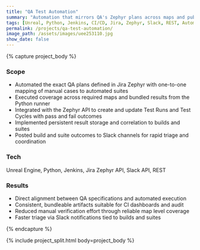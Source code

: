 ```yaml
---
title: "QA Test Automation"
summary: "Automation that mirrors QA's Zephyr plans across maps and publishes results to Jira Zephyr and Slack"
tags: [Unreal, Python, Jenkins, CI/CD, Jira, Zephyr, Slack, REST, Automation]
permalink: /projects/qa-test-automation/
image_path: /assets/images/uee253110.jpg
show_date: false
---
```


{% capture project_body %}
### Scope
<ul>
  <li>Automated the exact QA plans defined in Jira Zephyr with one-to-one mapping of manual cases to automated suites</li>
  <li>Executed coverage across required maps and bundled results from the Python runner</li>
  <li>Integrated with the Zephyr API to create and update Test Runs and Test Cycles with pass and fail outcomes</li>
  <li>Implemented persistent result storage and correlation to builds and suites</li>
  <li>Posted build and suite outcomes to Slack channels for rapid triage and coordination</li>
</ul>

### Tech
Unreal Engine, Python, Jenkins, Jira Zephyr API, Slack API, REST

### Results
<ul>
  <li>Direct alignment between QA specifications and automated execution</li>
  <li>Consistent, bundleable artifacts suitable for CI dashboards and audit</li>
  <li>Reduced manual verification effort through reliable map level coverage</li>
  <li>Faster triage via Slack notifications tied to builds and suites</li>
</ul>
{% endcapture %}

{% include project_split.html body=project_body %}
